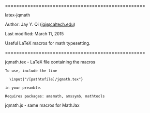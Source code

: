 ==================================================
                 
latex-jqmath 
                 
Author: 		Jay Y. Qi (jqi@caltech.edu)

Last modified: 	March 11, 2015

Useful LaTeX macros for math typesetting.

==================================================

jqmath.tex - LaTeX file containing the macros

	To use, include the line

	  \input{"/[pathtofile]/jqmath.tex"}

	in your preamble.

	Requires packages: amsmath, amssymb, mathtools

jqmath.js - same macros for MathJax